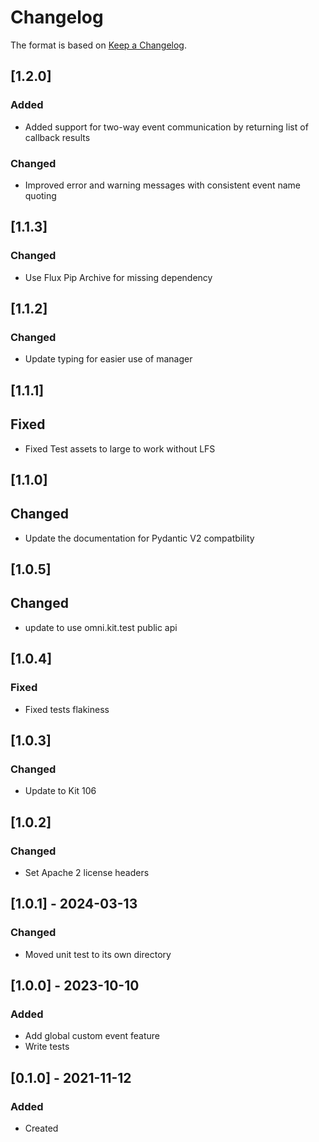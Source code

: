 ﻿# Changelog
The format is based on [Keep a Changelog](https://keepachangelog.com/en/1.0.0/).

## [1.2.0]
### Added
- Added support for two-way event communication by returning list of callback results

### Changed
- Improved error and warning messages with consistent event name quoting

## [1.1.3]
### Changed
- Use Flux Pip Archive for missing dependency

## [1.1.2]
### Changed
- Update typing for easier use of manager

## [1.1.1]
## Fixed
- Fixed Test assets to large to work without LFS

## [1.1.0]
## Changed
- Update the documentation for Pydantic V2 compatbility

## [1.0.5]
## Changed
- update to use omni.kit.test public api

## [1.0.4]
### Fixed
- Fixed tests flakiness

## [1.0.3]
### Changed
- Update to Kit 106

## [1.0.2]
### Changed
- Set Apache 2 license headers

## [1.0.1] - 2024-03-13
### Changed
- Moved unit test to its own directory

## [1.0.0] - 2023-10-10
### Added
- Add global custom event feature
- Write tests

## [0.1.0] - 2021-11-12
### Added
- Created
